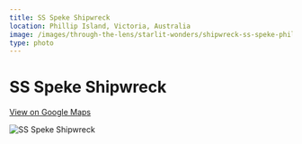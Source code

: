 ```yaml
---
title: SS Speke Shipwreck
location: Phillip Island, Victoria, Australia
image: /images/through-the-lens/starlit-wonders/shipwreck-ss-speke-phillip-island.jpg
type: photo
---
```


# SS Speke Shipwreck

<a href="https://www.google.com/maps/search/?api=1&query=Phillip+Island,+Victoria,+Australia" target="_blank" rel="noopener noreferrer">View on Google Maps</a>

![SS Speke Shipwreck](/images/through-the-lens/starlit-wonders/shipwreck-ss-speke-phillip-island.jpg)
